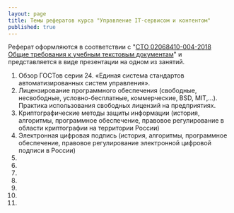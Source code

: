 ```yaml
---
layout: page
title: Темы рефератов курса "Управление IT-сервисом и контентом"
published: true
---
```


Реферат оформляются в соответствии с "[СТО 02068410-004-2018 Общие требования к учебным текстовым документам](http://ssau.ru/sveden/document/#sto)" и представляется в виде презентации на одном из занятий.  

1. Обзор ГОСТов серии 24. «Единая система стандартов автоматизированных систем управления».
1. Лицензирование программного обеспечения (свободные, несвободные, условно-бесплатные, коммерческие, BSD, MIT,…). Практика использования свободных лицензий на предприятиях.  
1. Криптографические методы защиты информации (история, алгоритмы, программное обеспечение, правовое регулирование в области криптографии на территории России)  
1. Электронная цифровая подпись (история, алгоритмы, программное обеспечение, правовое регулирование электронной цифровой подписи в России)  
1. 
1. 
1. 
1. 
1. 
1. 
1. 